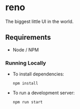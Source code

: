 # reno
The biggest little UI in the world.

## Requirements
* Node / NPM

### Running Locally

* To install dependencies:

      npm install

* To run a development server:

      npm run start
